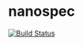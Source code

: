 # nanospec

[![Build Status](https://travis-ci.org/andreventuravale/nanospec.svg?branch=master)](https://travis-ci.org/andreventuravale/nanospec)
